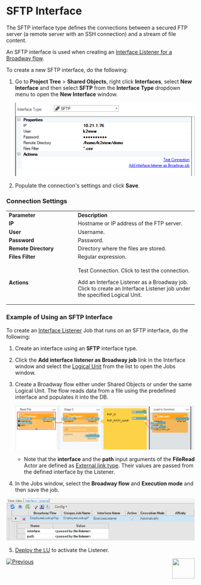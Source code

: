 # SFTP Interface

The SFTP interface type defines the connections between a secured FTP server (a remote server with an SSH connection) and a stream of file content.

An SFTP interface is used when creating an [Interface Listener for a Broadway flow](/articles/19_Broadway/09_broadway_integration_with_Fabric.md#interface-listener-for-broadway-flows).

To create a new SFTP interface, do the following:

1. Go to **Project Tree** > **Shared Objects**, right click **Interfaces**, select **New Interface** and then select **SFTP** from the **Interface Type** dropdown menu to open the **New Interface** window.

   ![image](images/02_sftp_1.PNG)

2. Populate the connection's settings and click **Save**.

### Connection Settings

<table>
<tbody>
<tr>
<td width="300pxl"><strong>Parameter</strong></td>
<td width="600pxl"><strong>Description</strong></td>
</tr>
<tr>
<td><strong>IP</strong></td>
<td>Hostname or IP address of the FTP server.</td>
</tr>
<tr>
<td><strong>User</strong>&nbsp;</td>
<td>Username.</td>
</tr>
<tr>
<td><strong>Password&nbsp;</strong></td>
<td>Password.&nbsp;</td>
</tr>
<tr>
<td><strong>Remote Directory</strong></td>
<td>Directory where the files are stored.</td>
</tr>
<tr>
<td><strong>Files Filter</strong></td>
<td>Regular expression.</td>
</tr>
<tr>
<td><strong>Actions</strong></td>
<td>
<p>Test Connection. Click to test the connection.</p>
<p>Add an Interface Listener as a Broadway job. Click to create an Interface Listener job under the specified Logical Unit.</p>
</td>
</tr>
</tbody>
</table>



### Example of Using an SFTP Interface

To create an [Interface Listener](/articles/19_Broadway/09_broadway_integration_with_Fabric.md#interface-listener-for-broadway-flows) Job that runs on an SFTP interface, do the following: 

1. Create an interface using an **SFTP** interface type.

2. Click the **Add interface listener as Broadway job** link in the Interface window and select the [Logical Unit](/articles/03_logical_units/01_LU_overview.md) from the list to open the Jobs window. 

3. Create a Broadway flow either under Shared Objects or under the same Logical Unit. The flow reads data from a file using the predefined interface and populates it into the DB. 

   ![images](images/broadway_file_read.PNG)

   * Note that the **interface** and the **path** input arguments of the **FileRead** Actor are defined as [External link type](/articles/19_Broadway/03_broadway_actor_window.md#actors-inputs-and-outputs). Their values are passed from the defined interface by the Listener.

4. In the Jobs window, select the **Broadway flow** and **Execution mode** and then save the job.

![images](images/02_sftp_2.PNG)

5. [Deploy the LU](/articles/16_deploy_fabric/02_deploy_from_Fabric_Studio.md) to activate the Listener.

[![Previous](/articles/images/Previous.png)](01_nondb_interfaces_overview.md)[<img align="right" width="60" height="54" src="/articles/images/Next.png">](03_kafka_interface.md) 
